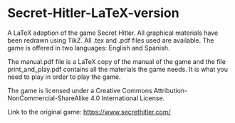 # Secret-Hitler-LaTeX-version
A LaTeX adaption of the game Secret Hitler. All graphical materials have been redrawn using TikZ. All .tex and .pdf files used are available. The game is offered in two languages: English and Spanish.

The manual.pdf file is a LaTeX copy of the manual of the game and the file print_and_play.pdf contains all the materials the game needs. It is what you need to play in order to play the game.

The game is licensed under a Creative Commons Attribution-NonCommercial-ShareAlike 4.0 International License.

Link to the original game: https://www.secrethitler.com/


